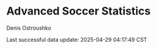 # Advanced Soccer Statistics
Denis Ostroushko

<!-- gfm -->

Last successful data update: 2025-04-29 04:17:49 CST
